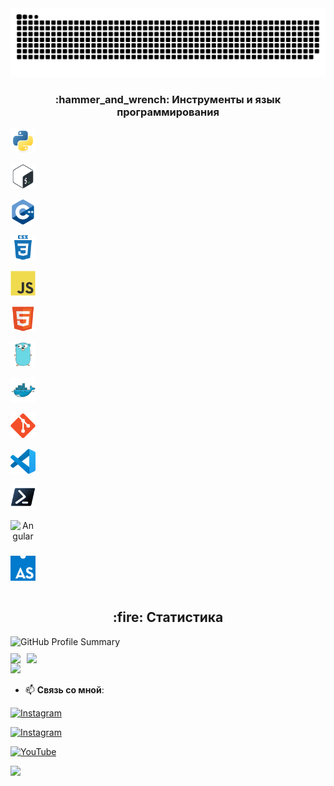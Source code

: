 <div align="center">
  <picture>
    <source media="(prefers-color-scheme: dark)" srcset="https://raw.githubusercontent.com/platane/snk/output/github-contribution-grid-snake-dark.svg" />
    <source media="(prefers-color-scheme: light)" srcset="https://raw.githubusercontent.com/platane/snk/output/github-contribution-grid-snake.svg" />
    <img alt="github contribution grid snake animation" src="https://raw.githubusercontent.com/platane/snk/output/github-contribution-grid-snake.svg" />
  </picture>
</div>

<div align="center" style="display: flex; flex-direction: column;">
  <h3>:hammer_and_wrench: Инструменты и язык программирования</h3>
  <img src="https://github.com/devicons/devicon/blob/master/icons/python/python-original.svg" title="Python" alt="Python" width="40" height="40"/>&nbsp;
  <img src="https://github.com/devicons/devicon/blob/master/icons/bash/bash-original.svg" title="Bash" alt="Bash" width="40" height="40"/>&nbsp;
  <img src="https://github.com/devicons/devicon/blob/master/icons/cplusplus/cplusplus-original.svg" title="C++" alt="C++" width="40" height="40"/>&nbsp;
  <img src="https://github.com/devicons/devicon/blob/master/icons/css3/css3-plain-wordmark.svg" title="CSS3" alt="CSS" width="40" height="40"/>&nbsp;
  <img src="https://github.com/devicons/devicon/blob/master/icons/javascript/javascript-original.svg" title="JavaScript" alt="JavaScript" width="40" height="40"/>&nbsp;
  <img src="https://github.com/devicons/devicon/blob/master/icons/html5/html5-original.svg" title="HTML5" alt="HTML5" width="40" height="40"/>&nbsp;
  <img src="https://github.com/devicons/devicon/blob/master/icons/go/go-original.svg" title="Go" alt="Go" width="40" height="40"/>&nbsp;
  <img src="https://github.com/devicons/devicon/blob/master/icons/docker/docker-original.svg" title="Docker" alt="Docker" width="40" height="40"/>&nbsp;
  <img src="https://github.com/devicons/devicon/blob/master/icons/git/git-original.svg" title="Git" alt="Git" width="40" height="40"/>&nbsp;
  <img src="https://github.com/devicons/devicon/blob/master/icons/vscode/vscode-original.svg" title="VSCode" alt="VSCode" width="40" height="40"/>&nbsp;
  <img src="https://github.com/devicons/devicon/blob/master/icons/powershell/powershell-original.svg" title="PowerShell" alt="PowerShell" width="40" height="40"/>&nbsp;
  <img src="https://skillicons.dev/icons?i=angular" title="Angular" alt="Angular" width="40" height="40"/>&nbsp;
  <img src="https://github.com/AssemblyScript/assemblyscript/blob/main/media/icon.svg" title="Assembly" alt="Assembly" width="40" height="40"/>&nbsp;
</div>

<div id="stats" align="center" style="display: flex; flex-direction: column;">
  <h2>:fire: Статистика</h2>
  <a style="display: flex; align-items: center;">
      <img src="https://github-profile-summary-cards.vercel.app/api/cards/profile-details?username=s4evers&theme=dark" alt="GitHub Profile Summary" style="margin-bottom: 10px;" />
  </a>
  <a style="display: flex;">
      <img src="https://github-profile-summary-cards.vercel.app/api/cards/repos-per-language?username=s4evers&theme=dark" style="margin-right: 10px;">
      <img src="https://github-profile-summary-cards.vercel.app/api/cards/stats?username=s4evers&theme=dark">
  </a>
</div>

<img src="https://user-images.githubusercontent.com/73097560/115834477-dbab4500-a447-11eb-908a-139a6edaec5c.gif">

- 📫 **Связь со мной**:

[![Instagram](https://img.shields.io/badge/INSTAGRAM-red?style=for-the-badge&logo=instagram)](https://instagram.com/cs.mer6)

[![Instagram](https://img.shields.io/badge/TELEGRAM-red?style=for-the-badge&logo=telegram)](https://t.me/Muhammedov)

<a href="https://youtube.com/@nukotz?si=1Z6uz0wO2NpOeJUY"><img title="YouTube" src="https://img.shields.io/badge/YouTube-red?style=for-the-badge&logo=Youtube"></a>

<img src="https://user-images.githubusercontent.com/73097560/115834477-dbab4500-a447-11eb-908a-139a6edaec5c.gif"> 
